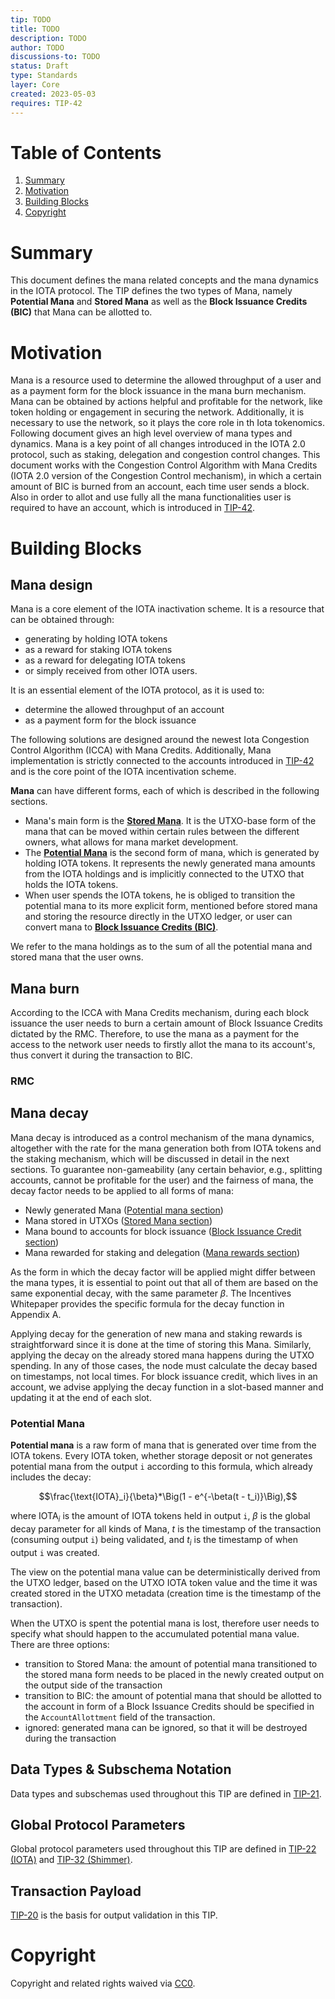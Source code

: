 ```yaml
---
tip: TODO
title: TODO
description: TODO
author: TODO
discussions-to: TODO
status: Draft
type: Standards
layer: Core
created: 2023-05-03
requires: TIP-42
---
```


# Table of Contents

1. [Summary](#summary)
2. [Motivation](#motivation)
3. [Building Blocks](#building-blocks)
4. [Copyright](#copyright)

# Summary
This document defines the mana related concepts and the mana dynamics in the IOTA protocol.
The TIP defines the two types of Mana, namely **Potential Mana** and **Stored Mana** as well as the **Block Issuance Credits (BIC)** that Mana can be allotted to.

# Motivation
Mana is a resource used to determine the allowed throughput of a user and as a payment form for the block issuance in the mana burn mechanism.
Mana can be obtained by actions helpful and profitable for the network, like token holding or engagement in securing the network. Additionally, it is necessary to use the network, so it plays the core role in th Iota tokenomics. Following document gives an high level overview of mana types and dynamics. Mana is a key point of all changes introduced in the IOTA 2.0 protocol, such as staking, delegation and congestion control changes. This document works with the Congestion Control Algorithm with Mana Credits (IOTA 2.0 version of the Congestion Control mechanism), in which a certain amount of BIC is burned from an account, each time user sends a block. Also in order to allot and use fully all the mana functionalities user is required to have an account, which is introduced in [TIP-42](../TIP-0042/tip-0042.md).

# Building Blocks

## Mana design
Mana is a core element of the IOTA inactivation scheme. It is a resource that can be obtained through:
 * generating by holding IOTA tokens
 * as a reward for staking IOTA tokens
 * as a reward for delegating IOTA tokens
 * or simply received from other IOTA users.

It is an essential element of the IOTA protocol, as it is used to:
 * determine the allowed throughput of an account
 * as a payment form for the block issuance

The following solutions are designed around the newest Iota Congestion Control Algorithm (ICCA) with Mana Credits.
Additionally, Mana implementation is strictly connected to the accounts introduced in [TIP-42](../TIP-0042/tip-0042.md) and is the core point of the IOTA incentivation scheme.

**Mana** can have different forms,  each of which is described in the following sections.

* Mana's main form is the [**Stored Mana**](#stored-mana). It is the UTXO-base form of the mana that can be moved within certain rules between the different owners, what allows for mana market development.
* The [**Potential Mana**](#potential-mana) is the second form of mana, which is generated by holding IOTA tokens. It represents the newly generated mana amounts from the IOTA holdings and is implicitly connected to the UTXO that holds the IOTA tokens.
* When user spends the IOTA tokens, he is obliged to transition the potential mana to its more explicit form, mentioned before stored mana and storing the resource directly in the UTXO ledger, or user can convert mana to [**Block Issuance Credits (BIC)**](#block-issuance-credit-bic).

We refer to the mana holdings as to the sum of all the potential mana and stored mana that the user owns. 

## Mana burn
According to the ICCA with Mana Credits mechanism, during each block issuance the user needs to burn a certain amount of Block Issuance Credits dictated by the RMC.
Therefore, to use the mana as a payment for the access to the network user needs to firstly allot the mana to its account's, thus convert it during the transaction to BIC.

### RMC

## Mana decay
Mana decay is introduced as a control mechanism of the mana dynamics, altogether with the rate for the mana generation both from IOTA tokens and the staking mechanism, which will be discussed in detail in the next sections.
To guarantee non-gameability (any certain behavior, e.g., splitting accounts, cannot be profitable for the user) and the fairness of mana, the decay factor needs to be applied to all forms of mana:

- Newly generated Mana ([Potential mana section](#Potential-Mana))
- Mana stored in UTXOs ([Stored Mana section](#Stored-Mana))
- Mana bound to accounts for block issuance ([Block Issuance Credit section](#Block-Issuance-Credit-BIC))
- Mana rewarded for staking and delegation ([Mana rewards section](#Mana-rewards))

As the form in which the decay factor will be applied might differ between the mana types, it is essential to point out that all of them are based on the same exponential decay, with the same parameter $\beta$. The Incentives Whitepaper provides the specific formula for the decay function in Appendix A.

Applying decay for the generation of new mana and staking rewards is straightforward since it is done at the time of storing this Mana. Similarly, applying the decay on the already stored mana happens during the UTXO spending. In any of those cases, the node must calculate the decay based on timestamps, not local times. For block issuance credit, which lives in an account, we advise applying the decay function in a slot-based manner and updating it at the end of each slot.


### Potential Mana
**Potential mana** is a raw form of mana that is generated over time from the IOTA tokens. Every IOTA token, whether storage deposit or not generates potential mana from the output `i` according to this formula, which already includes the decay:

```math
\frac{\text{IOTA}_i}{\beta}*\Big(1 - e^{-\beta(t - t_i)}\Big),
```
where $\text{IOTA}_i$ is the amount of IOTA tokens held in output `i`, $\beta$ is the global decay parameter for all kinds of Mana, $t$ is the timestamp of the transaction (consuming output `i`) being validated, and $t_i$ is the timestamp of when output `i` was created.

The view on the potential mana value can be deterministically derived from the UTXO ledger, based on the UTXO IOTA token value and the time it was created stored in the UTXO metadata (creation time is the timestamp of the transaction).

When the UTXO is spent the potential mana is lost, therefore user needs to specify what should happen to the accumulated potential mana value. There are three options:
 - transition to Stored Mana:
  the amount of potential mana transitioned to the stored mana form needs to be placed in the newly created output on the output side of the transaction
 - transition to BIC:
 the amount of potential mana that should be allotted to the account in form of a Block Issuance Credits should be specified in the `AccountAllottment` field of the transaction.
 - ignored:
 generated mana can be ignored, so that it will be destroyed during the transaction


## Data Types & Subschema Notation

Data types and subschemas used throughout this TIP are defined in [TIP-21](../TIP-0021/tip-0021.md).

## Global Protocol Parameters

Global protocol parameters used throughout this TIP are defined in [TIP-22 (IOTA)](../TIP-0022/tip-0022.md) and [TIP-32 (Shimmer)](../TIP-0032/tip-0032.md).

## Transaction Payload

[TIP-20](../TIP-0020/tip-0020.md) is the basis for output validation in this TIP.

# Copyright

Copyright and related rights waived via [CC0](https://creativecommons.org/publicdomain/zero/1.0/).

